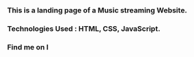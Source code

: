 ### This is a landing page of a Music streaming Website.

### Technologies Used : HTML, CSS, JavaScript.

### Find me on I